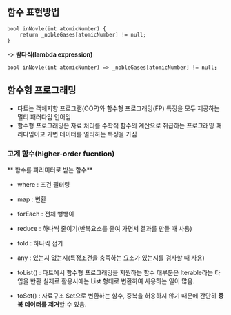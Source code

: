 ## 함수 표현방법
```
bool inNovle(int atomicNumber) {
    return _nobleGases[atomicNumber] != null;
}
```

-> **람다식(lambda expression)**
```
bool inNovle(int atomicNumber) => _nobleGases[atomicNumber] != null;
```

## 함수형 프로그래밍
- 다트는 객체지향 프로그램(OOP)와 함수형 프로그래밍(FP) 특징을 모두 제공하는 멀티 패러다임 언어임
- 함수형 프로그래밍은 자료 처리를 수학적 함수의 계산으로 취급하는 프로그래밍 패러다임이고 가변 데이터를 멀리하는 특징을 가짐

### 고계 함수(higher-order fucntion)
** 함수를 파라미터로 받는 함수**
- where : 조건 필터링
- map : 변환
- forEach : 전체 뺑뺑이
- reduce : 하나씩 줄이기(반복요소를 줄여 가면서 결과를 만들 때 사용)
- fold : 하나씩 접기
- any : 있는지 없는지(특정조건을 충족하는 요소가 있는지를 검사할 때 사용)

- toList() : 다트에서 함수형 프로그래밍을 지원하는 함수 대부분은 Iterable<T>라는 타입을 반환
  실제로 활용시에는 List 형태로 변환하여 사용하는 일이 많음.
- toSet() : 자료구조 Set으로 변환하는 함수, 중복을 허용하지 않기 때문에 간단히 **중복 데이터를 제거**할 수 있음.
